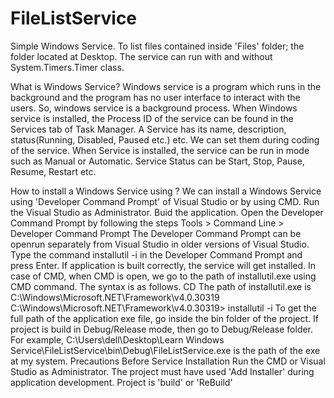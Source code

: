 # FileListService
Simple Windows Service. To list files contained inside 'Files' folder; the folder located at Desktop. 
The service can run with and without System.Timers.Timer class.

What is Windows Service?
Windows service is a program which runs in the background and the program has no user interface to interact with the users.
So, windows service is a background process. When Windows service is installed, the Process ID of the service can be found in the Services tab of Task Manager.
A Service has its name, description, status(Running, Disabled, Paused etc.) etc. We can set them during coding of the service.
When Service is installed, the service can be run in mode such as Manual or Automatic. Service Status can be Start, Stop, Pause, Resume, Restart etc.

How to install a Windows Service using ?
We can install a Windows Service using 'Developer Command Prompt' of Visual Studio or by using CMD.
Run the Visual Studio as Administrator. Buid the application. 
Open the Developer Command Prompt by following the steps Tools > Command Line > Developer Command Prompt
The Developer Command Prompt can be openrun separately from Visual Studio in older versions of Visual Studio.
Type the command installutil -i <full path of the application exe file> in the Developer Command Prompt and press Enter.
If application is built correctly, the service will get installed.
In case of CMD, when CMD is open, we go to the path of installutil.exe using CMD command. The syntax is as follows.
CD <path of installutil> 
The path of installutil.exe is C:\Windows\Microsoft.NET\Framework\v4.0.30319
C:\Windows\Microsoft.NET\Framework\v4.0.30319> installutil -i <full path of the service application exe file>
To get the full path of the application exe file, go inside the bin folder of the project. If project is build in Debug/Release mode, then go to Debug/Release folder.
For example, C:\Users\dell\Desktop\Learn Windows Service\FileListService\bin\Debug\FileListService.exe is the path of the exe at my system.
Precautions Before Service Installation
Run the CMD or Visual Studio as Administrator.
The project must have used 'Add Installer' during application development.
Project is 'build' or 'ReBuild'



